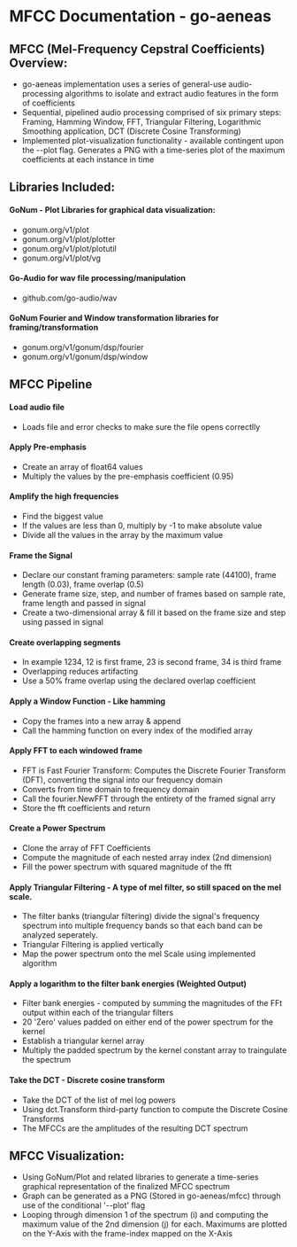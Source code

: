 # MFCC Documentation - go-aeneas

## MFCC (Mel-Frequency Cepstral Coefficients) Overview:

- go-aeneas implementation uses a series of general-use audio-processing algorithms to isolate and extract audio features in the form of coefficients
- Sequential, pipelined audio processing comprised of six primary steps: Framing, Hamming Window, FFT, Triangular Filtering, Logarithmic Smoothing application, DCT (Discrete Cosine Transforming)
- Implemented plot-visualization functionality - available contingent upon the --plot flag. Generates a PNG with a time-series plot of the maximum coefficients at each instance in time

## Libraries Included:
#### GoNum - Plot Libraries for graphical data visualization:
- gonum.org/v1/plot
- gonum.org/v1/plot/plotter
- gonum.org/v1/plot/plotutil
- gonum.org/v1/plot/vg
#### Go-Audio for wav file processing/manipulation
- github.com/go-audio/wav
#### GoNum Fourier and Window transformation libraries for framing/transformation
- gonum.org/v1/gonum/dsp/fourier
- gonum.org/v1/gonum/dsp/window

## MFCC Pipeline
####  Load audio file
- Loads file and error checks to make sure the file opens correctlly

####  Apply Pre-emphasis
- Create an array of float64 values
- Multiply the values by the pre-emphasis coefficient (0.95)

####  Amplify the high frequencies
- Find the biggest value
- If the values are less than 0, multiply by -1 to make absolute value
- Divide all the values in the array by the maximum value

####  Frame the Signal
- Declare our constant framing parameters: sample rate (44100), frame length (0.03), frame overlap (0.5)
- Generate frame size, step, and number of frames based on sample rate, frame length and passed in signal
- Create a two-dimensional array & fill it based on the frame size and step using passed in signal

####  Create overlapping segments
- In example 1234, 12 is first frame, 23 is second frame, 34 is third frame
- Overlapping reduces artifacting
- Use a 50% frame overlap using the declared overlap coefficient

####  Apply a Window Function - Like hamming
- Copy the frames into a new array & append
- Call the hamming function on every index of the modified array

####  Apply FFT to each windowed frame
- FFT is Fast Fourier Transform: Computes the Discrete Fourier Transform (DFT), converting the signal into our frequency domain
- Converts from time domain to frequency domain
- Call the fourier.NewFFT through the entirety of the framed signal arry
- Store the fft coefficients and return

#### Create a Power Spectrum
- Clone the array of FFT Coefficients
- Compute the magnitude of each nested array index (2nd dimension) 
- Fill the power spectrum with squared magnitude of the fft

####  Apply Triangular Filtering - A type of mel filter, so still spaced on the mel scale.
- The filter banks (triangular filtering) divide the signal's frequency spectrum into multiple frequency bands so that each band can be analyzed seperately.
- Triangular Filtering is applied vertically
- Map the power spectrum onto the mel Scale using implemented algorithm

####  Apply a logarithm to the filter bank energies (Weighted Output)
-  Filter bank energies - computed by summing the magnitudes of the FFt output within each of the triangular filters
- 20 'Zero' values padded on either end of the power spectrum for the kernel
- Establish a triangular kernel array
- Multiply the padded spectrum by the kernel constant array to traingulate the spectrum

####  Take the DCT - Discrete cosine transform
- Take the DCT of the list of mel log powers
- Using dct.Transform third-party function to compute the Discrete Cosine Transforms
- The MFCCs are the amplitudes of the resulting DCT spectrum

## MFCC Visualization:
- Using GoNum/Plot and related libraries to generate a time-series graphical representation of the finalized MFCC spectrum
- Graph can be generated as a PNG (Stored in go-aeneas/mfcc) through use of the conditional '--plot' flag
- Looping through dimension 1 of the spectrum (i) and computing the maximum value of the 2nd dimension (j) for each. Maximums are plotted on the Y-Axis with the frame-index mapped on the X-Axis

